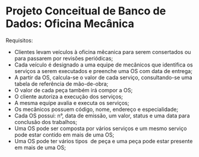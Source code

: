 # Projeto Conceitual de Banco de Dados: Oficina Mecânica

Requisitos:
- Clientes levam veículos à oficina mêcanica para serem consertados ou para passarem por revisões periódicas;
- Cada veículo é designado a uma equipe de mecânicos que identifica os serviços a serem executados e preenche uma OS com data de entrega;
- A partir da OS, calcula-se o valor de cada serviço, consultando-se uma tabela de referência de mão-de-obra;
- O valor de cada peça também irá compor a OS;
- O cliente autoriza a execução dos serviços;
- A mesma equipe avalia e executa os serviços;
- Os mecânicos possuem código, nome, endereço e especialidade;
- Cada OS possui: n°, data de emissão, um valor, status e uma data para conclusão dos trabalhos;
- Uma OS pode ser composta por vários serviços e um mesmo serviço pode estar contido em mais de uma OS;
- Uma OS pode ter vários tipos  de peça e uma peça pode estar presente em mais de uma OS;
